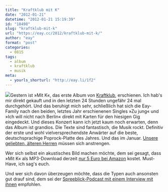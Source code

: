 ```yaml
---
title: "Kraftklub mit K"
date: "2012-01-21"
datetime: "2012-01-21 15:19:39"
id: "18498"
slug: "kraftklub-mit-k"
url: "https://eay.cc/2012/kraftklub-mit-k/"
author: "eay"
format: "post"
categories:
  - 0815
tags:
  - album
  - kraftklub
  - musik
meta:
  - yourls_shorturl: "http://eay.li/1f2"
---
```


![](https://eay.cc/uploads/2012/kraftklub1.gif)Gestern ist »Mit K«, das erste Album von [Kraftklub](http://de.wikipedia.org/wiki/Kraftklub), erschienen. Ich hab's mir direkt gekauft und in den letzten 24 Stunden ungefähr 24 mal durchgehört. Und das beruhigt mich sehr, schließlich hat sich die Eay-Family nach den beiden, letztes Jahr erschienenen Singles »Zu jung« und »Ich will nicht nach Berlin« direkt mit Karten für den hiesigen Gig eingedeckt. Und dieses Konzert kann ich jetzt kaum noch erwarten, denn das Album ist grandios. Die Texte sind fantastisch, die Musik rockt. Definitiv der erste und wohl vielversprechendste Anwärter auf die beste, deutschsprachige Poprock-Platte des Jahres. Und das im Januar. [Unsere geliebten, älteren Herren](http://www.bademeister.com/) müssen sich anstrengen.

Wer sich selbst ein akustisches Bild machen möchte, dem sei gesagt, dass »Mit K« als MP3-Download derzeit [nur 5 Euro bei Amazon](http://eay.li/1f0) kostet. Must-Have, ich sag's euch.

Und wer sich davon überzeugen möchte, dass die Typen auch ansonsten gut drauf sind, dem sei der [Spreeblick-Podcast mit einem Interview mit ihnen](http://www.spreeblick.com/2012/01/16/podcast-322-interview-mit-kraftklub/) empfohlen.
